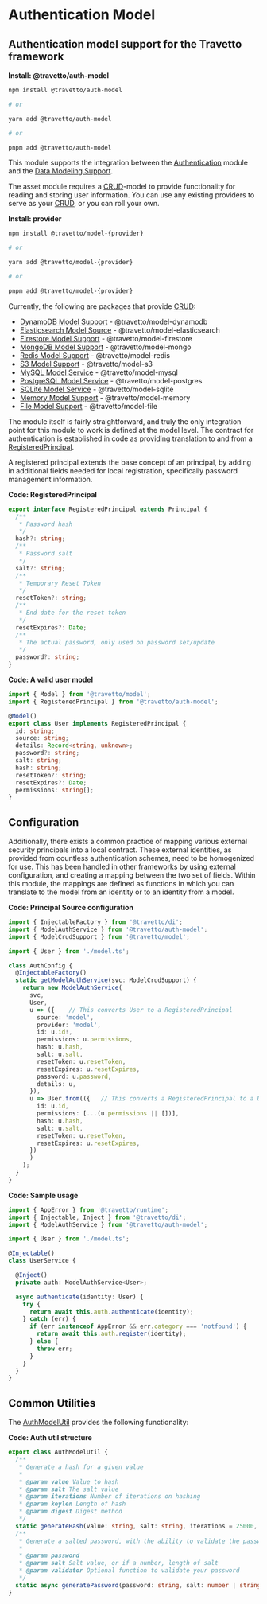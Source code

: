 <!-- This file was generated by @travetto/doc and should not be modified directly -->
<!-- Please modify https://github.com/travetto/travetto/tree/main/module/auth-model/DOC.tsx and execute "trv doc" to rebuild -->
# Authentication Model

## Authentication model support for the Travetto framework

**Install: @travetto/auth-model**
```bash
npm install @travetto/auth-model

# or

yarn add @travetto/auth-model

# or

pnpm add @travetto/auth-model
```

This module supports the integration between the [Authentication](https://github.com/travetto/travetto/tree/main/module/auth#readme "Authentication scaffolding for the Travetto framework") module and the [Data Modeling Support](https://github.com/travetto/travetto/tree/main/module/model#readme "Datastore abstraction for core operations."). 

The asset module requires a [CRUD](https://github.com/travetto/travetto/tree/main/module/model/src/types/crud.ts#L11)-model to provide functionality for reading and storing user information. You can use any existing providers to serve as your [CRUD](https://github.com/travetto/travetto/tree/main/module/model/src/types/crud.ts#L11), or you can roll your own.

**Install: provider**
```bash
npm install @travetto/model-{provider}

# or

yarn add @travetto/model-{provider}

# or

pnpm add @travetto/model-{provider}
```
Currently, the following are packages that provide [CRUD](https://github.com/travetto/travetto/tree/main/module/model/src/types/crud.ts#L11):
   *  [DynamoDB Model Support](https://github.com/travetto/travetto/tree/main/module/model-dynamodb#readme "DynamoDB backing for the travetto model module.") - @travetto/model-dynamodb
   *  [Elasticsearch Model Source](https://github.com/travetto/travetto/tree/main/module/model-elasticsearch#readme "Elasticsearch backing for the travetto model module, with real-time modeling support for Elasticsearch mappings.") - @travetto/model-elasticsearch
   *  [Firestore Model Support](https://github.com/travetto/travetto/tree/main/module/model-firestore#readme "Firestore backing for the travetto model module.") - @travetto/model-firestore
   *  [MongoDB Model Support](https://github.com/travetto/travetto/tree/main/module/model-mongo#readme "Mongo backing for the travetto model module.") - @travetto/model-mongo
   *  [Redis Model Support](https://github.com/travetto/travetto/tree/main/module/model-redis#readme "Redis backing for the travetto model module.") - @travetto/model-redis
   *  [S3 Model Support](https://github.com/travetto/travetto/tree/main/module/model-s3#readme "S3 backing for the travetto model module.") - @travetto/model-s3
   *  [MySQL Model Service](https://github.com/travetto/travetto/tree/main/module/model-mysql#readme "MySQL backing for the travetto model module, with real-time modeling support for SQL schemas.") - @travetto/model-mysql
   *  [PostgreSQL Model Service](https://github.com/travetto/travetto/tree/main/module/model-postgres#readme "PostgreSQL backing for the travetto model module, with real-time modeling support for SQL schemas.") - @travetto/model-postgres
   *  [SQLite Model Service](https://github.com/travetto/travetto/tree/main/module/model-sqlite#readme "SQLite backing for the travetto model module, with real-time modeling support for SQL schemas.") - @travetto/model-sqlite
   *  [Memory Model Support](https://github.com/travetto/travetto/tree/main/module/model-memory#readme "Memory backing for the travetto model module.") - @travetto/model-memory
   *  [File Model Support](https://github.com/travetto/travetto/tree/main/module/model-file#readme "File system backing for the travetto model module.") - @travetto/model-file

The module itself is fairly straightforward, and truly the only integration point for this module to work is defined at the model level.  The contract for authentication is established in code as providing translation to and from a [RegisteredPrincipal](https://github.com/travetto/travetto/tree/main/module/auth-model/src/model.ts#L11). 

A registered principal extends the base concept of an principal, by adding in additional fields needed for local registration, specifically password management information.

**Code: RegisteredPrincipal**
```typescript
export interface RegisteredPrincipal extends Principal {
  /**
   * Password hash
   */
  hash?: string;
  /**
   * Password salt
   */
  salt?: string;
  /**
   * Temporary Reset Token
   */
  resetToken?: string;
  /**
   * End date for the reset token
   */
  resetExpires?: Date;
  /**
   * The actual password, only used on password set/update
   */
  password?: string;
}
```

**Code: A valid user model**
```typescript
import { Model } from '@travetto/model';
import { RegisteredPrincipal } from '@travetto/auth-model';

@Model()
export class User implements RegisteredPrincipal {
  id: string;
  source: string;
  details: Record<string, unknown>;
  password?: string;
  salt: string;
  hash: string;
  resetToken?: string;
  resetExpires?: Date;
  permissions: string[];
}
```

## Configuration
Additionally, there exists a common practice of mapping various external security principals into a local contract. These external identities, as provided from countless authentication schemes, need to be homogenized for use.  This has been handled in other frameworks by using external configuration, and creating a mapping between the two set of fields.  Within this module, the mappings are defined as functions in which you can translate to the model from an identity or to an identity from a model.

**Code: Principal Source configuration**
```typescript
import { InjectableFactory } from '@travetto/di';
import { ModelAuthService } from '@travetto/auth-model';
import { ModelCrudSupport } from '@travetto/model';

import { User } from './model.ts';

class AuthConfig {
  @InjectableFactory()
  static getModelAuthService(svc: ModelCrudSupport) {
    return new ModelAuthService(
      svc,
      User,
      u => ({    // This converts User to a RegisteredPrincipal
        source: 'model',
        provider: 'model',
        id: u.id!,
        permissions: u.permissions,
        hash: u.hash,
        salt: u.salt,
        resetToken: u.resetToken,
        resetExpires: u.resetExpires,
        password: u.password,
        details: u,
      }),
      u => User.from(({   // This converts a RegisteredPrincipal to a User
        id: u.id,
        permissions: [...(u.permissions || [])],
        hash: u.hash,
        salt: u.salt,
        resetToken: u.resetToken,
        resetExpires: u.resetExpires,
      })
      )
    );
  }
}
```

**Code: Sample usage**
```typescript
import { AppError } from '@travetto/runtime';
import { Injectable, Inject } from '@travetto/di';
import { ModelAuthService } from '@travetto/auth-model';

import { User } from './model.ts';

@Injectable()
class UserService {

  @Inject()
  private auth: ModelAuthService<User>;

  async authenticate(identity: User) {
    try {
      return await this.auth.authenticate(identity);
    } catch (err) {
      if (err instanceof AppError && err.category === 'notfound') {
        return await this.auth.register(identity);
      } else {
        throw err;
      }
    }
  }
}
```

## Common Utilities
The [AuthModelUtil](https://github.com/travetto/travetto/tree/main/module/auth-model/src/util.ts#L11) provides the following functionality:

**Code: Auth util structure**
```typescript
export class AuthModelUtil {
  /**
   * Generate a hash for a given value
   *
   * @param value Value to hash
   * @param salt The salt value
   * @param iterations Number of iterations on hashing
   * @param keylen Length of hash
   * @param digest Digest method
   */
  static generateHash(value: string, salt: string, iterations = 25000, keylen = 256, digest = 'sha256'): Promise<string>;
  /**
   * Generate a salted password, with the ability to validate the password
   *
   * @param password
   * @param salt Salt value, or if a number, length of salt
   * @param validator Optional function to validate your password
   */
  static async generatePassword(password: string, salt: number | string = 32): Promise<{ salt: string, hash: string }>;
}
```
